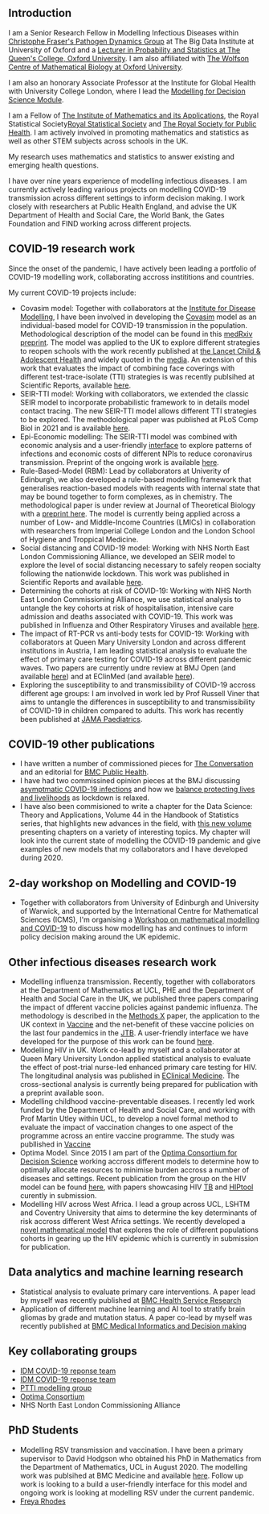 ## Introduction

I am a Senior Research Fellow in Modelling Infectious Diseases within [Christophe Fraser's Pathogen Dynamics Group](https://www.bdi.ox.ac.uk/Team/christophe-fraser) at The Big Data Institute at University of Oxford and a [Lecturer in Probability and Statistics at The Queen's College, Oxford University](https://www.queens.ox.ac.uk/people/dr-jasmina-panovska-griffiths). I am also affiliated with [The Wolfson Centre of Mathematical Biology at Oxford University](https://www.maths.ox.ac.uk/groups/mathematical-biology).

I am also an honorary Associate Professor at the Institute for Global Health with University College London, where I lead the [Modelling for Decision Science Module](https://www.ucl.ac.uk/global-health/study/masters/health-economics-modules/modelling-for-decision-science). 

I am a Fellow of [The Institute of Mathematics and its Applications](https://www.ima.org.uk), the Royal Statistical Society[Royal Statistical Society](https://www.rss.org.uk) and [The Royal Society for Public Health](https://www.rsph.org.uk). I am actively involved in promoting mathematics and statistics as well as other STEM subjects across schools in the UK. 

My research uses mathematics and statistics to answer existing and emerging health questions. 
 
I have over nine years experience of modelling infectious diseases. I am currently actively leading various projects on modelling COVID-19 transmission across different settings to inform decision making. I work closely with researchers at Public Health England, and advise the UK Department of Health and Social Care, the World Bank, the Gates Foundation and FIND working across different projects.

## COVID-19 research work

Since the onset of the pandemic, I have actively been leading a portfolio of COVID-19 modelling work, collaborating accross instititions and countries.

My current COVID-19 projects include:

- Covasim model: Together with collaborators at the [Institute for Disease Modelling](https://idmod.org/tools), I have been involved in developing the [Covasim](https://institutefordiseasemodeling.github.io/covasim-docs/covasim.interventions.html) model as an individual-based model for COVID-19 transmission in the population. Methodological description of the model can be found in this [medRxiv preprint](https://www.medrxiv.org/content/10.1101/2020.05.10.20097469v1). The model was applied to the UK to explore different strategies to reopen schools with the work recently published at [the Lancet Child & Adolescent Health](https://www.thelancet.com/journals/lanchi/article/PIIS2352-4642(20)30250-9/fulltext) and widely quoted in the [media](https://www.ucl.ac.uk/news/headlines/2020/aug/testing-and-tracing-must-be-scaled-prevent-second-covid-19-wave). An extension of this work that evaluates the impact of combining face coverings with different test-trace-isolate (TTI) strategies is was recently publsihed at Scientific Reports, available [here](https://www.nature.com/articles/s41598-021-88075-0). 
- SEIR-TTI model: Working with collaborators, we extended the classic SEIR model to incorporate probabilistic framework to in details model contact tracing. The new SEIR-TTI model allows different TTI strategies to be explored. The methodological paper was published  at PLoS Comp Biol in 2021 and is available [here](https://journals.plos.org/ploscompbiol/article?id=10.1371/journal.pcbi.1008633). 
- Epi-Economic modelling: The SEIR-TTI model was combined with economic analysis and a user-friendly [interface](https://ptti.styx.org) to explore patterns of infections and economic costs of different NPIs to reduce coronavirus transmission. Preprint of the ongoing work is available [here](https://papers.ssrn.com/sol3/papers.cfm?abstract_id=3627273). 
- Rule-Based-Model (RBM): Lead by collaborators at Univerity of Edinburgh, we also developed a rule-based modelling framework that generalises reaction-based models with reagents with internal state that may be bound together to form complexes, as in chemistry. The methodological paper is under review at Journal of Theoretical Biology with a [preprint here](https://arxiv.org/abs/2006.12077). The model is currently being applied across a number of Low- and Middle-Income Countries (LMICs) in collaboration with researchers from Imperial College London and the London School of Hygiene and Troppical Medicine.
- Social distancing and COVID-19 model: Working with NHS North East London Commissioning Alliance, we developed an SEIR model to explore the level of social distancing necessary to safely reopen socialty following the nationwide lockdown. This work was published in Scientific Reports and available [here](https://www.nature.com/articles/s41598-021-84907-1). 
- Determining the cohorts at risk of COVID-19: Working with NHS North East London Commissioning Alliance, we use statistical analysis to untangle the key cohorts at risk of hospitalisation, intensive care admission and deaths associated with COVID-19. This work was published in Influenza and Other Respiratory Viruses and available [here](https://onlinelibrary.wiley.com/doi/full/10.1111/irv.12864). 
- The impact of RT-PCR vs anti-body tests for COVID-19: Working with collaborators at Queen Mary University London and across different institutions in Austria, I am leading statistical analysis to evaluate the effect of primary care testing for COVID-19 across different pandemic waves. Two papers are currently undre review at BMJ Open (and available [here](https://www.medrxiv.org/content/10.1101/2020.07.13.20152439v1)) and at EClinMed (and available [here](https://papers.ssrn.com/sol3/papers.cfm?abstract_id=3796103)).
- Exploring the susceptibility to and transmissibility of COVID-19 accross different age groups: I am involved in work led by Prof Russell Viner that aims to untangle the differences in susceptibility to and transmissibility of COVID-19 in children compared to adults. This work has recently been published at [JAMA Paediatrics](https://jamanetwork.com/journals/jamapediatrics/fullarticle/2771181).

## COVID-19 other publications

- I have written a number of commissioned pieces for [The Conversation](https://theconversation.com/profiles/jasmina-panovska-griffiths-1013696/articles) and an editorial for [BMC Public Health](https://bmcpublichealth.biomedcentral.com/articles/10.1186/s12889-020-08671-z).
- I have had two commissined opinion pieces at the BMJ discussing [asymptmatic COVID-19 infections](https://blogs.bmj.com/bmj/2020/05/04/how-much-is-covid-19-spreading-via-asymptomatic-versus-symptomatic-infections/) and how we [balance protecting lives and livelihoods](https://blogs.bmj.com/bmj/2020/06/01/balancing-lives-and-livelihoods-in-post-covid-19-lockdown/) as lockdown is relaxed.
- I have also been commisioned to write a chapter for the Data Science: Theory and Applications, Volume 44 in the Handbook of Statistics series, that highlights new advances in the field, with [this new volume](https://www.elsevier.com/books/data-science-theory-and-applications/rao/978-0-323-85200-5) presenting chapters on a variety of interesting topics. My chapter will look into the current state of modelling the COVID-19 pandemic and give examples of new models that my collaborators and I have developed during 2020. 

## 2-day workshop on Modelling and COVID-19

- Together with collaborators from University of Edinburgh and University of Warwick, and supported by the International Centre for Mathematical Sciences (ICMS), I'm organising a [Workshop on mathematical modelling and COVID-19](https://www.icms.org.uk/VMMCovid.php) to discuss how modelling has and continues to inform policy decision making around the UK epidemic.

## Other infectious diseases research work

- Modelling influenza transmission. Recently, together with collaborators at the Department of Mathematics at UCL, PHE and the Department of Health and Social Care in the UK, we published three papers comparing the impact of dfferent vaccine policies against pandemic influenza. The methodology is described in the [Methods X](https://www.ncbi.nlm.nih.gov/pmc/articles/PMC7139115/) paper, the application to the UK context in [Vaccine](https://www.sciencedirect.com/science/article/pii/S0264410X20308057?via%3Dihub) and the net-benefit of these vaccine policies on the last four pandemics in the [JTB](https://pubmed.ncbi.nlm.nih.gov/31059716/). A user-friendly interface we have developed for the purpose of this work can be found [here](https://vaccinparamspaceanalysis.shinyapps.io/shinyPlots/).
- Modelling HIV in UK. Work co-lead by myself and a collaborator at Queen Mary University London applied statistical analysis to evaluate the effect of post-trial nurse-led enhanced primary care testing for HIV. The longitudinal analysis was published in [EClinical Medicine](https://www.thelancet.com/pdfs/journals/eclinm/PIIS2589-5370(19)30234-2.pdf). The cross-sectional analysis is currently being prepared for publication with a preprint available soon.
- Modelling childhood vaccine-preventable diseases. I recently led work funded by the Department of Health and Social Care, and working with Prof Martin Utley within UCL, to develop a novel formal method to evaluate the impact of vaccination changes to one aspect of the programme across an entire vaccine programme. The study was publlished in [Vaccine](https://pubmed.ncbi.nlm.nih.gov/30055970/)
- Optima Model. Since 2015 I am part of the [Optima Consortium for Decision Science](http://optimamodel.com) working accross different models to determine how to optimally allocate resources to minimise burden accross a number of diseases and settings. Recent publication from the group on the HIV model can be found [here](https://pubmed.ncbi.nlm.nih.gov/29652100/), with papers showcasing HIV [TB](http://optimamodel.com/tb/) and [HIPtool](http://hiptool.org)  curently in submission. 
- Modelling HIV across West Africa. I lead a group across UCL, LSHTM and Coventry University that aims to determine the key determinants of risk accross different West Africa settings. We recently developed a [novel mathematical model](https://www.medrxiv.org/content/10.1101/19008839v1.full.pdf) that explores the role of different populations cohorts in gearing up the HIV epidemic which is currently in submission for publication.   

## Data analytics and machine learning research 

- Statistical analysis to evaluate primary care interventions. A paper lead by myself was recently published at [BMC Health Service Research](https://bmchealthservres.biomedcentral.com/articles/10.1186/s12913-020-05397-x)
- Application of different machine learning and AI tool to stratify brain gliomas by grade and mutation status. A paper co-lead by myself was recently published at [BMC Medical Informatics and Decision making](https://bmcmedinformdecismak.biomedcentral.com/articles/10.1186/s12911-020-01163-5)

## Key collaborating groups
- [IDM COVID-19 reponse team](https://idmod.org/tools#coronavirus-infohub)
- [IDM COVID-19 reponse team](https://idmod.org/tools#coronavirus-infohub)
- [PTTI modelling group](https://github.com/ptti/ptti)
- [Optima Consortium](http://optimamodel.com)
- NHS North East London Commissioning Alliance 

## PhD Students
- Modelling RSV transmission and vaccination. I have been a primary supervisor to David Hodgson who obtained his PhD in Mathematics from the Department of Mathematics, UCL in August 2020. The modelling work was publsihed at BMC Medicine and available [here](https://bmcmedicine.biomedcentral.com/articles/10.1186/s12916-020-01802-8). Follow up work is looking to a build a user-friendly interface for this model and ongoing work is looking at modelling RSV under the current pandemic.
- [Freya Rhodes](https://iris.ucl.ac.uk/iris/browse/profile?upi=FRHOD50)




